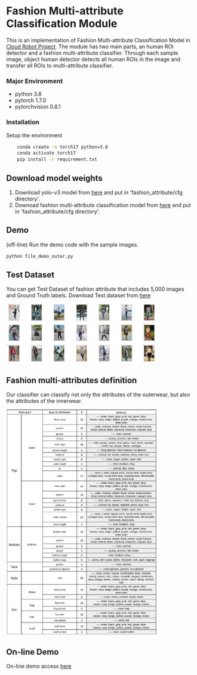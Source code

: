 # Fashion Multi-attribute Classification Module

This is an implementation of Fashion Multi-attribute Classification Model in [Cloud Robot Project](https://github.com/aai4r/aai4r-master).
The module has two main parts, an human ROI detector and a fashion multi-attribute classifier.
Through each sample image, object human detector detects all human ROIs in the image and transfer all ROIs to multi-attribute classifier.

### Major Environment
* python 3.8
* pytorch 1.7.0
* pytorchvision 0.8.1

### Installation
Setup the environment
```bash
    conda create -n torch17 python=3.8 
    conda activate torch17
    pip install -r requirement.txt
```
## Download model weights

1.   Download yolo-v3 model from [here](https://drive.google.com/file/d/1kD12GEZw6nRYaqO9-1m8dairpX89z5VE/view?usp=sharing) and put in 'fashion_attribute/cfg directory'.  
2.   Downoad fashion multi-attribute classification model from [here](https://drive.google.com/file/d/1hu3F7Ly1rEbk8L8OZCeVgZba-IYrPKXB/view?usp=sharing) and put in 'fashion_attribute/cfg directory'.
 
   
## Demo
(off-line)
Run the demo code with the sample images.
   ```bash
   python file_demo_outer.py
```
## Test Dataset
You can get Test Dataset of fashion attribute that includes 5,000 images and Ground Truth labels.
Download Test dataset from [here](https://drive.google.com/file/d/1JGNKF9vusQcZ6Did7SyNc3nQexPoLJ70/view?usp=sharing) 

<img src="fashion_figs.png" width="80%" height="80%" title="px(픽셀) 크기 설정" alt="Demo_image"></img>

## Fashion multi-attributes definition
Our classifier can classify not only the attributes of the outerwear, but also the attributes of the innerwear.

<img src="fashion_attributes.png" width="80%" height="80%" title="px(픽셀) 크기 설정" alt="Demo_image"></img>

## On-line Demo
On-line demo access [here](https://fashion-classifier-demo.herokuapp.com) 
